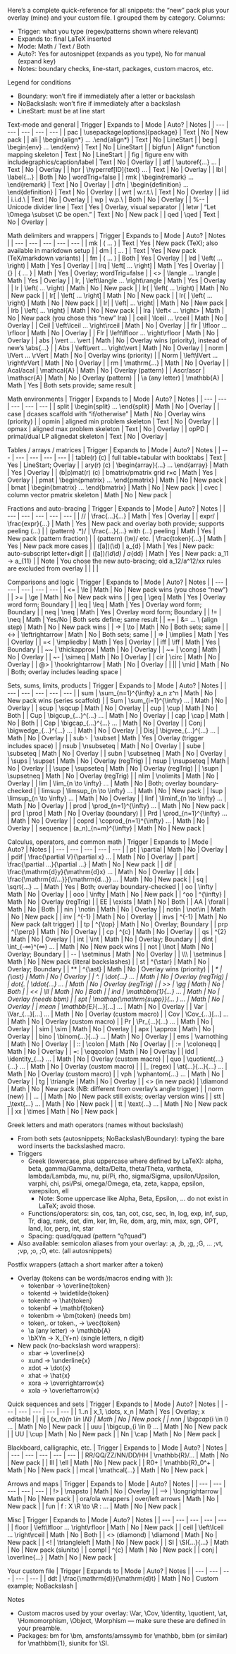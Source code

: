 Here’s a complete quick-reference for all snippets: the “new” pack plus your overlay (mine) and your custom file. I grouped them by category. Columns:
- Trigger: what you type (regex/patterns shown where relevant)
- Expands to: final LaTeX inserted
- Mode: Math / Text / Both
- Auto?: Yes for autosnippet (expands as you type), No for manual (expand key)
- Notes: boundary checks, line-start, packages, custom macros, etc.

Legend for conditions
- Boundary: won’t fire if immediately after a letter or backslash
- NoBackslash: won’t fire if immediately after a backslash
- LineStart: must be at line start

Text-mode and general
| Trigger | Expands to | Mode | Auto? | Notes |
| --- | --- | --- | --- | --- |
| pac | \usepackage[options]{package} | Text | No | New pack |
| ali | \begin{align*} … .\end{align*} | Text | No | LineStart |
| beg | \begin{env} … \end{env} | Text | No | LineStart |
| bigfun | Align* function mapping skeleton | Text | No | LineStart |
| fig | figure env with includegraphics/caption/label | Text | No | Overlay |
| atf | \autoref{…} … | Text | No | Overlay |
| hpr | \hyperref[ID]{text} … | Text | No | Overlay |
| lbl | \label{…} | Both | No | wordTrig=false |
| rmk | \begin{remark} … \end{remark} | Text | No | Overlay |
| dfn | \begin{definition} … \end{definition} | Text | No | Overlay |
| wrt | w.r.t.\ | Text | No | Overlay |
| iid | i.i.d.\ | Text | No | Overlay |
| wp | w.p.\ | Both | No | Overlay |
| %-- | Unicode divider line | Text | Yes | Overlay, visual separator |
| letw | “Let \Omega \subset \C be open.” | Text | No | New pack |
| qed | \qed | Text | No | Overlay |

Math delimiters and wrappers
| Trigger | Expands to | Mode | Auto? | Notes |
| --- | --- | --- | --- | --- |
| mk | \( … \) | Text | Yes | New pack (TeX); also available in markdown setup |
| dm | \[ … \] | Text | Yes | New pack (TeX/markdown variants) |
| fm | \( … \) | Both | Yes | Overlay |
| lrd | \left( … \right) | Math | Yes | Overlay |
| lrq | \left[ … \right] | Math | Yes | Overlay |
| {} | \{ … \} | Math | Yes | Overlay; wordTrig=false |
| <> | \langle … \rangle | Math | Yes | Overlay |
| lr, | \left\langle … \right\rangle | Math | Yes | Overlay |
| lr | \left( … \right) | Math | No | New pack |
| lr( | \left( … \right) | Math | No | New pack |
| lr[ | \left[ … \right] | Math | No | New pack |
| lr{ | \left\{ … \right\} | Math | No | New pack |
| lr| | \left| … \right| | Math | No | New pack |
| lrb | \left\{ … \right\} | Math | No | New pack |
| lra | \left< … \right> | Math | No | New pack (you chose this “new” lra) |
| ceil | \lceil … \rceil | Math | No | Overlay |
| Ceil | \left\lceil … \right\rceil | Math | No | Overlay |
| flr | \lfloor … \rfloor | Math | No | Overlay |
| Flr | \left\lfloor … \right\rfloor | Math | No | Overlay |
| abs | \vert … \vert | Math | No | Overlay wins (priority), instead of new’s \abs{…} |
| Abs | \left\vert … \right\vert | Math | No | Overlay |
| norm | \lVert … \rVert | Math | No | Overlay wins (priority) |
| Norm | \left\lVert … \right\rVert | Math | No | Overlay |
| rm | \mathrm{…} | Math | No | Overlay |
| Acal/acal | \mathcal{A} | Math | No | Overlay (pattern) |
| Ascr/ascr | \mathscr{A} | Math | No | Overlay (pattern) |
| \a (any letter) | \mathbb{A} | Math | Yes | Both sets provide; same result |

Math environments
| Trigger | Expands to | Mode | Auto? | Notes |
| --- | --- | --- | --- | --- |
| split | \begin{split} … \end{split} | Math | No | Overlay |
| case | dcases scaffold with “if/otherwise” | Math | No | Overlay wins (priority) |
| opmin | aligned min problem skeleton | Text | No | Overlay |
| opmax | aligned max problem skeleton | Text | No | Overlay |
| opPD | primal/dual LP alignedat skeleton | Text | No | Overlay |

Tables / arrays / matrices
| Trigger | Expands to | Mode | Auto? | Notes |
| --- | --- | --- | --- | --- |
| table(r) (c) | full table+tabular with booktabs | Text | Yes | LineStart; Overlay |
| ary(r) (c) | \begin{array}{…} … \end{array} | Math | Yes | Overlay |
| (b|p)mat(r) (c) | bmatrix/pmatrix grid r×c | Math | Yes | Overlay |
| pmat | \begin{pmatrix} … \end{pmatrix} | Math | No | New pack |
| bmat | \begin{bmatrix} … \end{bmatrix} | Math | No | New pack |
| cvec | column vector pmatrix skeleton | Math | No | New pack |

Fractions and auto-bracing
| Trigger | Expands to | Mode | Auto? | Notes |
| --- | --- | --- | --- | --- |
| // | \frac{…}{…} | Math | Yes | Overlay |
| expr/ | \frac{expr}{…} | Math | Yes | New pack and overlay both provide; supports peeling (…) |
| (pattern) .*)/ | \frac{…}{…} with (…) peeling | Math | Yes | New pack (pattern fraction) |
| (pattern) (\w)/ etc. | \frac{token}{…} | Math | Yes | New pack more cases |
| ([a])(\d) | a_{d} | Math | Yes | New pack: auto-subscript letter+digit |
| ([a])_(\d\d) | a_{dd} | Math | Yes | New pack: a_11 → a_{11} |
| Note | You chose the new auto-bracing; old a_12/a^12/xx rules are excluded from overlay | | | |

Comparisons and logic
| Trigger | Expands to | Mode | Auto? | Notes |
| --- | --- | --- | --- | --- |
| <= | \le | Math | No | New pack wins (you chose “new”) |
| >= | \ge | Math | No | New pack wins |
| geq | \geq | Math | Yes | Overlay word form; Boundary |
| leq | \leq | Math | Yes | Overlay word form; Boundary |
| neq | \neq | Math | Yes | Overlay word form; Boundary |
| != | \neq | Math | Yes/No | Both sets define; same result |
| == | &= … \\ (align step) | Math | No | New pack wins |
| -> | \to | Math | No | Both sets; same |
| <-> | \leftrightarrow | Math | No | Both sets; same |
| => | \implies | Math | Yes | Overlay |
| =< | \impliedby | Math | Yes | Overlay |
| iff | \iff | Math | Yes | Boundary |
| ~~ | \thickapprox | Math | No | Overlay |
| ~= | \cong | Math | No | Overlay |
| ~- | \simeq | Math | No | Overlay |
| cir | \circ | Math | No | Overlay |
| @> | \hookrightarrow | Math | No | Overlay |
| || | \mid | Math | No | Both; overlay includes leading space |

Sets, sums, limits, products
| Trigger | Expands to | Mode | Auto? | Notes |
| --- | --- | --- | --- | --- |
| sum | \sum_{n=1}^{\infty} a_n z^n | Math | No | New pack wins (series scaffold) |
| Sum | \sum_{i=1}^{\infty} … | Math | No | Overlay |
| scup | \sqcup | Math | No | Overlay |
| cup | \cup | Math | No | Both |
| Cup | \bigcup_{…}^{…} … | Math | No | Overlay |
| cap | \cap | Math | No | Both |
| Cap | \bigcap_{…}^{…} … | Math | No | Overlay |
| Conj | \bigwedge_{…}^{…} … | Math | No | Overlay |
| Disj | \bigvee_{…}^{…} … | Math | No | Overlay |
| sub␠ | \subset | Math | Yes | Overlay (trigger includes space) |
| nsub | \nsubseteq | Math | No | Overlay |
| sube | \subseteq | Math | No | Overlay |
| subn | \subsetneq | Math | No | Overlay |
| \sups | \supset | Math | No | Overlay (regTrig) |
| nsup | \nsupseteq | Math | No | Overlay |
| \supe | \supseteq | Math | No | Overlay (regTrig) |
| \supn | \supsetneq | Math | No | Overlay (regTrig) |
| nlim | \nolimits | Math | No | Overlay |
| lim | \lim_{n \to \infty} … | Math | No | Both; overlay boundary-checked |
| limsup | \limsup_{n \to \infty} … | Math | No | New pack |
| lsup | \limsup_{n \to \infty} … | Math | No | Overlay |
| linf | \liminf_{n \to \infty} … | Math | No | Overlay |
| prod | \prod_{n=1}^{\infty} … | Math | No | New pack |
| prd | \prod | Math | No | Overlay (boundary) |
| Prd | \prod_{n=1}^{\infty} … | Math | No | Overlay |
| coprd | \coprod_{n=1}^{\infty} … | Math | No | Overlay |
| sequence | (a_n)_{n=m}^{\infty} | Math | No | New pack |

Calculus, operators, and common math
| Trigger | Expands to | Mode | Auto? | Notes |
| --- | --- | --- | --- | --- |
| pt | \partial | Math | No | Overlay |
| pdif | \frac{\partial V}{\partial x} … | Math | No | Overlay |
| part | \frac{\partial …}{\partial …} | Math | No | New pack |
| dif | \frac{\mathrm{d}y}{\mathrm{d}x} … | Math | No | Overlay |
| ddx | \frac{\mathrm{d/…}}{\mathrm{d…}} … | Math | No | New pack |
| sq | \sqrt{…} … | Math | Yes | Both; overlay boundary-checked |
| oo | \infty | Math | No | Overlay |
| ooo | \infty | Math | No | New pack |
| ^oo | ^{\infty} | Math | No | Overlay (regTrig) |
| EE | \exists | Math | No | Both |
| AA | \forall | Math | No | Both |
| nin | \notin | Math | No | Overlay |
| notin | \not\in | Math | No | New pack |
| inv | ^{-1} | Math | No | Overlay |
| invs | ^{-1} | Math | No | New pack (alt trigger) |
| tp | ^{\top} | Math | No | Overlay; Boundary |
| prp | ^{\perp} | Math | No | Overlay |
| cp | ^{c} | Math | No | Overlay |
| qs | ^{2} | Math | No | Overlay |
| int | \int | Math | No | Overlay; Boundary |
| dint | \int_{-∞}^{∞} … | Math | No | New pack wins |
| not | \lnot | Math | No | Overlay; Boundary |
| -- | \setminus | Math | No | Overlay |
| \\\\\ | \setminus | Math | No | New pack (literal backslashes) |
| st | ^{\star} | Math | No | Overlay; Boundary |
| ** | ^{\ast} | Math | No | Overlay wins (priority) |
| _* | _{\ast} | Math | No | Overlay |
| ^. | \dot{…} … | Math | No | Overlay (regTrig) |
| dot{. | \ddot{…} … | Math | No | Overlay (regTrig) |
| >> | \gg | Math | No | Both |
| << | \ll | Math | No | Both |
| ind | \mathbbm{1}_{…} … | Math | No | Overlay (needs bbm) |
| spt | \mathop{\mathrm{supp}}(… ) … | Math | No | Overlay |
| mean | \mathbb{E}_{…}[…] … | Math | No | Overlay |
| Var | \Var_{…}[…] … | Math | No | Overlay (custom macro) |
| Cov | \Cov_{…}[…] … | Math | No | Overlay (custom macro) |
| Pr | \Pr_{…}(…) … | Math | No | Overlay |
| sim | \sim | Math | No | Overlay |
| apx | \approx | Math | No | Overlay |
| bino | \binom{…}{…} … | Math | No | Overlay |
| ems | \varnothing | Math | No | Overlay |
| :: | \colon | Math | No | Overlay |
| := | \coloneqq | Math | No | Overlay |
| =: | \eqqcolon | Math | No | Overlay |
| idd | \identity_{…} … | Math | No | Overlay (custom macro) |
| quo | \quotient{…}{…} … | Math | No | Overlay (custom macro) |
| |_ (regex) | \at{…}{…}{…} … | Math | No | Overlay (custom macro) |
| vph | \vphantom{…} … | Math | No | Overlay |
| tg | \triangle | Math | No | Overlay |
| <> (in new pack) | \diamond | Math | No | New pack (NB: different from overlay’s angle trigger) |
| norm (new) | \| … \| | Math | No | New pack still exists; overlay version wins |
| stt | _\text{…} … | Math | No | New pack |
| tt | \text{…} … | Math | No | New pack |
| xx | \times | Math | No | New pack |

Greek letters and math operators (names without backslash)
- From both sets (autosnippets; NoBackslash/Boundary): typing the bare word inserts the backslashed macro.
- Triggers
  - Greek (lowercase, plus uppercase where defined by LaTeX): alpha, beta, gamma/Gamma, delta/Delta, theta/Theta, vartheta, lambda/Lambda, mu, nu, pi/Pi, rho, sigma/Sigma, upsilon/Upsilon, varphi, chi, psi/Psi, omega/Omega, eta, zeta, kappa, epsilon, varepsilon, ell
    - Note: Some uppercase like Alpha, Beta, Epsilon, … do not exist in LaTeX; avoid those.
  - Functions/operators: sin, cos, tan, cot, csc, sec, ln, log, exp, inf, sup, Tr, diag, rank, det, dim, ker, Im, Re, dom, arg, min, max, sgn, OPT, land, lor, perp, int, star
  - Spacing: quad/qquad (pattern “q?quad”)
- Also available: semicolon aliases from your overlay: ;a, ;b, ;g, ;G, … ;vt, ;vp, ;o, ;O, etc. (all autosnippets)

Postfix wrappers (attach a short marker after a token)
- Overlay (tokens can be words/macros ending with }):
  - tokenbar → \overline{token}
  - tokentd → \widetilde{token}
  - tokenht → \hat{token}
  - tokenbf → \mathbf{token}
  - tokenbm → \bm{token} (needs bm)
  - token,. or token., → \vec{token}
  - \a (any letter) → \mathbb{A}
  - \bXYn → X_{Y+n} (single letters, n digit)
- New pack (no-backslash word wrappers):
  - xbar → \overline{x}
  - xund → \underline{x}
  - xdot → \dot{x}
  - xhat → \hat{x}
  - xora → \overrightarrow{x}
  - xola → \overleftarrow{x}

Quick sequences and sets
| Trigger | Expands to | Mode | Auto? | Notes |
| --- | --- | --- | --- | --- |
| 1..n | x_1, \dots, x_n | Math | Yes | Overlay; x editable |
| rij | (x_n)_{n \in \N} | Math | No | New pack |
| nnn | \bigcap_{i \in I} … | Math | No | New pack |
| uuu | \bigcup_{i \in I} … | Math | No | New pack |
| UU | \cup | Math | No | New pack |
| Nn | \cap | Math | No | New pack |

Blackboard, calligraphic, etc.
| Trigger | Expands to | Mode | Auto? | Notes |
| --- | --- | --- | --- | --- |
| RR/QQ/ZZ/NN/DD/HH | \mathbb{R}/… | Math | No | New pack |
| lll | \ell | Math | No | New pack |
| R0+ | \mathbb{R}_0^+ | Math | No | New pack |
| mcal | \mathcal{…} | Math | No | New pack |

Arrows and maps
| Trigger | Expands to | Mode | Auto? | Notes |
| --- | --- | --- | --- | --- |
| !> | \mapsto | Math | No | Overlay |
| --> | \longrightarrow | Math | No | New pack |
| ora/ola wrappers | over/left arrows | Math | No | New pack |
| fun | f : X \R \to \R : … | Math | No | New pack |

Misc
| Trigger | Expands to | Mode | Auto? | Notes |
| --- | --- | --- | --- | --- |
| floor | \left\lfloor … \right\rfloor | Math | No | New pack |
| ceil | \left\lceil … \right\rceil | Math | No | Both |
| <> (diamond) | \diamond | Math | No | New pack |
| <! | \triangleleft | Math | No | New pack |
| SI | \SI{…}{…} | Math | No | New pack (siunitx) |
| compl | ^{c} | Math | No | New pack |
| conj | \overline{…} | Math | No | New pack |

Your custom file
| Trigger | Expands to | Mode | Auto? | Notes |
| --- | --- | --- | --- | --- |
| ddt | \frac{\mathrm{d}}{\mathrm{d}t} | Math | No | Custom example; NoBackslash |

Notes
- Custom macros used by your overlay: \Var, \Cov, \identity, \quotient, \at, \Homomorphism, \Object, \Morphism — make sure these are defined in your preamble.
- Packages: bm for \bm, amsfonts/amssymb for \mathbb, bbm (or similar) for \mathbbm{1}, siunitx for \SI.
